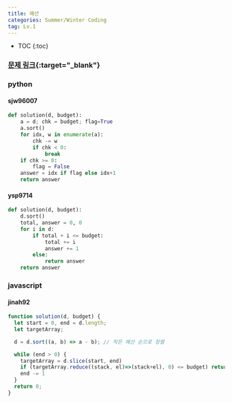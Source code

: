 ```yaml
---
title: 예산
categories: Summer/Winter Coding
tag: Lv.1
---
```


* TOC
{:toc}

### [문제 링크](https://programmers.co.kr/learn/courses/30/lessons/12982){:target="_blank"}


### python

#### sjw96007

``` python
def solution(d, budget):
    a = d; chk = budget; flag=True
    a.sort()
    for idx, w in enumerate(a):
        chk -= w
        if chk < 0:
            break
    if chk >= 0:
        flag = False
    answer = idx if flag else idx+1
    return answer
```
#### ysp9714
```python
def solution(d, budget):
    d.sort()
    total, answer = 0, 0
    for i in d:
        if total + i <= budget:
            total += i
            answer += 1
        else:
            return answer
    return answer
```

### javascript

#### jinah92

```javascript
function solution(d, budget) {
  let start = 0, end = d.length;
  let targetArray;

  d = d.sort((a, b) => a - b); // 작은 예산 순으로 정렬

  while (end > 0) {
    targetArray = d.slice(start, end)
    if (targetArray.reduce((stack, el)=>(stack+el), 0) <= budget) return targetArray.length;
    end -= 1
  }
  return 0;
}
```